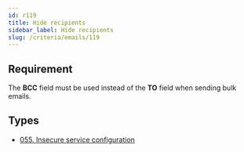 ```yaml
---
id: r119
title: Hide recipients
sidebar_label: Hide recipients
slug: /criteria/emails/119
---
```


## Requirement

The **BCC** field must be used instead of the **TO** field
when sending bulk emails.

## Types

- [055. Insecure service configuration](https://fluidattacks.com/products/rules/findings/055/)
